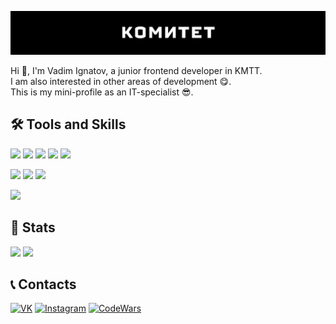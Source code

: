 [![KMTT](assets/kmtt.png)](https://github.com/TekkenThug)

Hi 👋, I'm Vadim Ignatov, a junior frontend developer in KMTT.  
I am also interested in other areas of development 😋.  
This is my mini-profile as an IT-specialist 😎.

## 🛠️ Tools and Skills
![](https://img.shields.io/badge/JS-Information?style=for-the-badge&logo=javascript&color=000000)
![](https://img.shields.io/badge/Vue-Information?style=for-the-badge&logo=vuedotjs&color=000000)
![](https://img.shields.io/badge/ESlint-Information?style=for-the-badge&logo=eslint&color=000000&logoColor=4B32C3)
![](https://img.shields.io/badge/webpack-Information?style=for-the-badge&logo=webpack&color=000000)
![](https://img.shields.io/badge/Gulp-Information?style=for-the-badge&logo=gulp&color=000000)

![](https://img.shields.io/badge/HTML-Information?style=for-the-badge&logo=html5&color=000000)
![](https://img.shields.io/badge/CSS-Information?style=for-the-badge&logo=css3&color=000000&logoColor=1572B6)
![](https://img.shields.io/badge/Sass-Information?style=for-the-badge&logo=sass&color=000000)

![](https://img.shields.io/badge/GIT-Information?style=for-the-badge&logo=git&color=000000)

## 💾 Stats
<img src="https://github-readme-stats.vercel.app/api?username=TekkenThug&layout=compact&show_icons=true&bg_color=000000&text_color=ffffff&title_color=ffffff&icon_color=ffffff" width="275" height=""/>  
<img src="https://github-readme-stats.vercel.app/api/top-langs/?username=TekkenThug&layout=compact&show_icons=true&bg_color=000000&text_color=ffffff&title_color=ffffff" width="230" height=""/>

## 📞 Contacts
<!-- Links on Social -->
[![VK](https://img.shields.io/badge/VK-Profile-black)](https://vk.com/tekken_thug7)
[![Instagram](https://img.shields.io/badge/Instagram-Profile-black)](https://www.instagram.com/tekken_thug7/)
[![CodeWars](https://img.shields.io/badge/CodeWars-Profile-black)](https://www.codewars.com/users/Tekken_thug)
